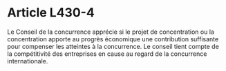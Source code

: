 # Article L430-4

Le Conseil de la concurrence apprécie si le projet de concentration ou la concentration apporte au progrès économique une contribution suffisante pour compenser les atteintes à la concurrence. Le conseil tient compte de la compétitivité des entreprises en cause au regard de la concurrence internationale.
